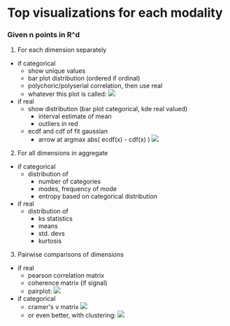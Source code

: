 # Top visualizations for each modality
### Given n points in R^d
1. For each dimension separately
  * if categorical
    * show unique values
    * bar plot distribution (ordered if ordinal)
    * polychoric/polyserial correlation, then use real
    * whatever this plot is called:
    ![](https://user-images.githubusercontent.com/10272301/30643415-d1d1691c-9ddc-11e7-849c-f821dd35e8d9.png)
  * if real
    * show distribution (bar plot categorical, kde real valued)
      * interval estimate of mean
      * outliers in red
    * ecdf and cdf of fit gaussian
      * arrow at argmax abs( ecdf(x) - cdf(x) )
      ![](https://user-images.githubusercontent.com/10272301/30643594-991d4086-9ddd-11e7-8715-c658761fe19a.png)
2. For all dimensions in aggregate
  * if categorical
    * distribution of
      * number of categories
      * modes, frequency of mode
      * entropy based on categorical distribution
  * if real
    * distribution of
      * ks statistics
      * means
      * std. devs
      * kurtosis
3. Pairwise comparisons of dimensions
  * if real
    * pearson correlation matrix
    * coherence matrix (if signal)
    * pairplot:
    ![](https://user-images.githubusercontent.com/10272301/30644052-1f22d366-9ddf-11e7-98ec-c53528e7ed06.png)
  * if categorical
    * cramer's v matrix
    ![](https://user-images.githubusercontent.com/10272301/30643852-740b95a8-9dde-11e7-999a-a0ab2b129c74.png)
    * or even better, with clustering:
    ![](https://user-images.githubusercontent.com/10272301/30643929-b3a0dd0e-9dde-11e7-81fc-c86fa816c78e.png)
